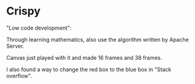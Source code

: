 # Crispy
"Low code development":

Through learning mathematics, also use the algorithm written by Apache Server.

Canvas just played with it and made 16 frames and 38 frames.
 
I also found a way to change the red box to the blue box in "Stack overflow".
